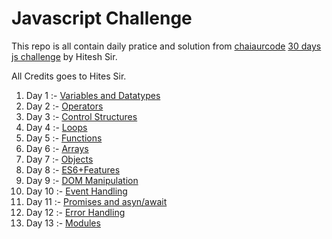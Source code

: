 # Javascript Challenge

This repo is all contain daily pratice and solution from [chaiaurcode](https://chaicode.com/) [30 days js challenge](https://courses.chaicode.com/learn/home/30-days-of-Javascript-challenge) by Hitesh Sir.

All Credits goes to Hites Sir.

1. Day 1 :- [Variables and Datatypes](./day1/index.js)
2. Day 2 :- [Operators](./day2/index.js)
3. Day 3 :- [Control Structures](./day3/index.js)
4. Day 4 :- [Loops](./day4/index.js)
5. Day 5 :- [Functions](./day5/index.js)
6. Day 6 :- [Arrays](./day6/index.js)
7. Day 7 :- [Objects](./day7/index.js)
8. Day 8 :- [ES6+Features](./day8/index.js)
9. Day 9 :- [DOM Manipulation](./day9/script.js)
10. Day 10 :- [Event Handling](./day10/script.js)
11. Day 11 :- [Promises and asyn/await](./day11/index.js)
12. Day 12 :- [Error Handling](./day12/index.js)
13. Day 13 :- [Modules](./day13/index.js)